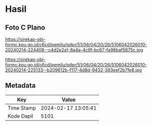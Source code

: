 # Hasil

## Foto C Plano

https://sirekap-obj-formc.kpu.go.id/c6cd/pemilu/pdpr/51/06/04/20/26/5106042026010-20240214-224408--c4d2e2a1-8a4a-4c9f-bc67-fa98baf5875c.jpg

https://sirekap-obj-formc.kpu.go.id/c6cd/pemilu/pdpr/51/06/04/20/26/5106042026010-20240214-225133--b209612b-f117-4d8d-9432-393eef2b7fe8.jpg


## Metadata

| Key        | Value               |
| ---------- | ------------------- |
| Time Stamp | 2024-02-17 13:05:41 |
| Kode Dapil | 5101                |



